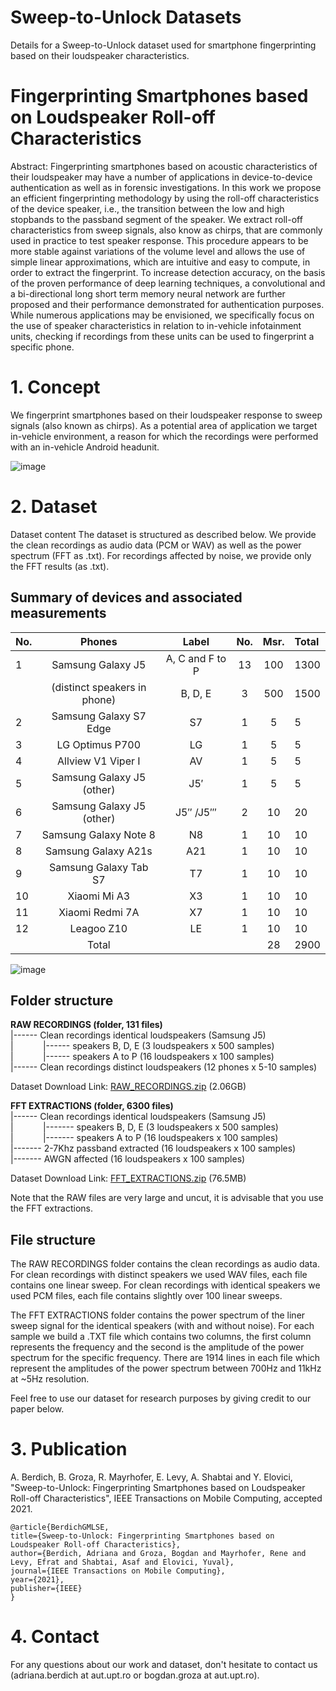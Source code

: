 # Sweep-to-Unlock Datasets
Details for a Sweep-to-Unlock dataset used for smartphone fingerprinting based on their loudspeaker characteristics. 

# Fingerprinting Smartphones based on Loudspeaker Roll-off Characteristics

Abstract: Fingerprinting smartphones based on acoustic characteristics of their loudspeaker may have a number of applications in device-to-device authentication as well as in forensic investigations. In this work we propose an efficient fingerprinting methodology by using the roll-off characteristics of the device speaker, i.e., the transition between the low and high stopbands to the passband segment of the speaker. We extract roll-off characteristics from sweep signals, also know as chirps, that are commonly used in practice to test speaker response. This procedure appears to be more stable against variations of the volume level and allows the use of simple linear approximations, which are intuitive and easy to compute, in order to extract the fingerprint. To increase detection accuracy, on the basis of the proven performance of deep learning techniques, a convolutional and a bi-directional long short term memory neural network are further proposed and their performance demonstrated for authentication purposes. While numerous applications may be envisioned, we specifically focus on the use of speaker characteristics in relation to in-vehicle infotainment units, checking if recordings from these units can be used to fingerprint a specific phone.

# 1. Concept
We fingerprint smartphones based on their loudspeaker response to sweep signals (also known as chirps). As a potential area of application we target in-vehicle environment, a reason for which the recordings were performed with an in-vehicle Android headunit.

![image](https://user-images.githubusercontent.com/22617786/156363415-3412c8af-26f6-4a32-9590-406661994996.png)


# 2. Dataset
Dataset content The dataset is structured as described below. We provide the clean recordings as audio data (PCM or WAV) as well as the power spectrum (FFT as .txt). For recordings affected by noise, we provide only the FFT results (as .txt).

## Summary of devices and associated measurements ##

 

 No. | Phones | Label  | No. | Msr.   | Total   
---- | :------: | :------: | :-------: | :--------: | :------
1 |	Samsung Galaxy J5	| A, C and F to P |	13	| 100	| 1300
&nbsp; 	|(distinct speakers in phone)|	B, D, E	|3|	500	|1500
2 |	Samsung Galaxy S7 Edge|	S7	|1	|5	|5
3 |	LG Optimus P700	|LG|	1	|5|	5
4 |	Allview V1 Viper I	|AV	|1|	5|	5
5 |	Samsung Galaxy J5 (other)	|J5′|	1	|5|	5
6 |	Samsung Galaxy J5 (other)	|J5′′ /J5′′′|	2	|10	|20
7 |	Samsung Galaxy Note 8|	N8|	1	|10|	10
8 |	Samsung Galaxy A21s	|A21|	1	|10|	10
9 |	Samsung Galaxy Tab S7|	T7|	1|	10|	10
10 |	Xiaomi Mi A3	| X3|	1|	10|	10
11 |	Xiaomi Redmi 7A|	X7|	1|	10 | 10
12 |	Leagoo Z10	| LE|	1	|10|	10
 &nbsp;|	Total	| 	|&nbsp;|28|	 	2900|



![image](https://user-images.githubusercontent.com/22617786/156363539-dff69c4d-02cb-4398-be5a-cf29a6928d6d.png)

## Folder structure ##

**RAW RECORDINGS (folder, 131 files)** \
|------ Clean recordings identical loudspeakers (Samsung J5) \
| &nbsp;&nbsp;&nbsp;&nbsp;&nbsp;&nbsp;&nbsp;&nbsp;&nbsp;&nbsp;       |------ speakers B, D, E (3 loudspeakers x 500 samples) \
| &nbsp;&nbsp;&nbsp;&nbsp;&nbsp;&nbsp;&nbsp;&nbsp;&nbsp;&nbsp;       |------ speakers A to P (16 loudspeakers x 100 samples) \
|------ Clean recordings distinct loudspeakers (12 phones x 5-10 samples) 

Dataset Download Link: [RAW_RECORDINGS.zip](http://www.aut.upt.ro/~bgroza/projects/RAW_RECORDINGS.zip) (2.06GB) 

**FFT EXTRACTIONS (folder, 6300 files)** \
|------ Clean recordings identical loudspeakers (Samsung J5) \
| &nbsp;&nbsp;&nbsp;&nbsp;&nbsp;&nbsp;&nbsp;&nbsp;&nbsp;&nbsp;       |------- speakers B, D, E (3 loudspeakers x 500 samples) \
| &nbsp;&nbsp;&nbsp;&nbsp;&nbsp;&nbsp;&nbsp;&nbsp;&nbsp;&nbsp;      |------- speakers A to P (16 loudspeakers x 100 samples) \
|------- 2-7Khz passband extracted (16 loudspeakers x 100 samples) \
|------- AWGN affected (16 loudspeakers x 100 samples) 

Dataset Download Link: [FFT_EXTRACTIONS.zip](http://www.aut.upt.ro/~bgroza/projects/FFT_EXTRACTIONS.zip) (76.5MB)

Note that the RAW files are very large and uncut, it is advisable that you use the FFT extractions.

## File structure ##

The RAW RECORDINGS folder contains the clean recordings as audio data. For clean recordings with distinct speakers we used WAV files, each file contains one linear sweep. For clean recordings with identical speakers we used PCM files, each file contains slightly over 100 linear sweeps.

The FFT EXTRACTIONS folder contains the power spectrum of the liner sweep signal for the identical speakers (with and without noise). For each sample we build a .TXT file which contains two columns, the first column represents the frequency and the second is the amplitude of the power spectrum for the specific frequency. There are 1914 lines in each file which represent the amplitudes of the power spectrum between 700Hz and 11kHz at ~5Hz resolution.


Feel free to use our dataset for research purposes by giving credit to our paper below.
# 3. Publication
A. Berdich, B. Groza, R. Mayrhofer, E. Levy, A. Shabtai and Y. Elovici, "Sweep-to-Unlock: Fingerprinting Smartphones based on Loudspeaker Roll-off Characteristics", IEEE Transactions on Mobile Computing, accepted 2021. 


```
@article{BerdichGMLSE,
title={Sweep-to-Unlock: Fingerprinting Smartphones based on Loudspeaker Roll-off Characteristics},
author={Berdich, Adriana and Groza, Bogdan and Mayrhofer, Rene and Levy, Efrat and Shabtai, Asaf and Elovici, Yuval},
journal={IEEE Transactions on Mobile Computing},
year={2021},
publisher={IEEE}
}
```

# 4. Contact
For any questions about our work and dataset, don't hesitate to contact us (adriana.berdich at aut.upt.ro or bogdan.groza at aut.upt.ro).

